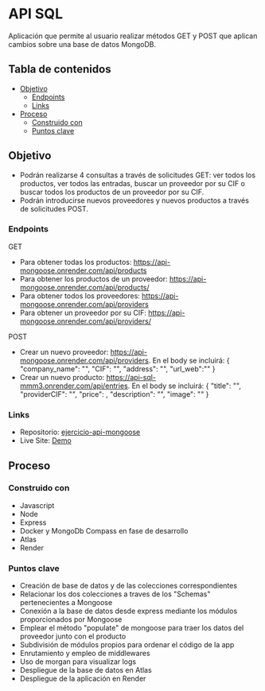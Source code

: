 # API SQL

Aplicación que permite al usuario realizar métodos GET y POST que aplican cambios sobre una base de datos MongoDB.

## Tabla de contenidos

- [Objetivo](#objetivo)
  - [Endpoints](#endpoints)
  - [Links](#links)
- [Proceso](#Proceso)
  - [Construido con](#construido-con)
  - [Puntos clave](#puntos-clave)

## Objetivo

- Podrán realizarse 4 consultas a través de solicitudes GET: ver todos los productos, ver todos las entradas, buscar un proveedor por su CIF o buscar todos los productos de un proveedor por su CIF.
- Podrán introducirse nuevos proveedores y nuevos productos a través de solicitudes POST.

### Endpoints

GET
- Para obtener todas los productos: https://api-mongoose.onrender.com/api/products
- Para obtener los productos de un proveedor: https://api-mongoose.onrender.com/api/products/<CIF>
- Para obtener todos los proveedores: https://api-mongoose.onrender.com/api/providers
- Para obtener un proveedor por su CIF: https://api-mongoose.onrender.com/api/providers/<CIF>

POST
- Crear un nuevo proveedor: https://api-mongoose.onrender.com/api/providers. En el body se incluirá:
{
    "company_name": "",
    "CIF": "",
    "address": "",
    "url_web":""
}
- Crear un nuevo producto: https://api-sql-mmm3.onrender.com/api/entries. En el body se incluirá:
{ 
    "title": "", 
    "providerCIF": "",
    "price": ,
    "description": "",
    "image": ""
}

### Links

- Repositorio: [ejercicio-api-mongoose](https://github.com/Radu-A/ejercicio-api-mongoose)
- Live Site: [Demo](https://api-mongoose.onrender.com/)

## Proceso

### Construido con

- Javascript
- Node
- Express
- Docker y MongoDb Compass en fase de desarrollo
- Atlas
- Render

### Puntos clave

- Creación de base de datos y de las colecciones correspondientes
- Relacionar los dos colecciones a traves de los "Schemas" pertenecientes a Mongoose
- Conexión a la base de datos desde express mediante los módulos proporcionados por Mongoose
- Emplear el método "populate" de mongoose para traer los datos del proveedor junto con el producto
- Subdivisión de módulos propios para ordenar el código de la app
- Enrutamiento y empleo de middlewares
- Uso de morgan para visualizar logs
- Despliegue de la base de datos en Atlas
- Despliegue de la aplicación en Render